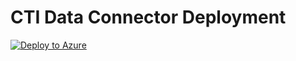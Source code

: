 # CTI Data Connector Deployment

[![Deploy to Azure](https://aka.ms/deploytoazurebutton)](https://portal.azure.com/#create/Microsoft.Template/uri/https%3A%2F%2Fraw.githubusercontent.com%2FTheAlistairRoss%2FCTI-Azure-Native-Private%2Fmain%2FSolutions%2FCTI%2FData%2520Connectors%2F.build%2Fazuredeploy.json)

